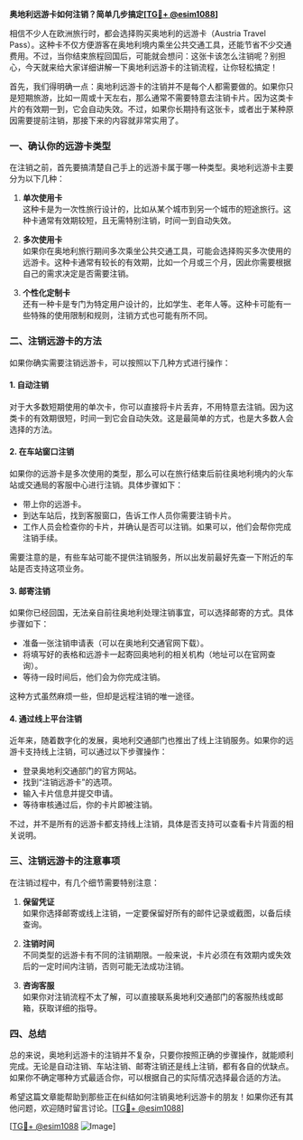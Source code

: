 **奥地利远游卡如何注销？简单几步搞定[[TG💪+ @esim1088](https://t.me/s/esim1088)]**

相信不少人在欧洲旅行时，都会选择购买奥地利的远游卡（Austria Travel Pass）。这种卡不仅方便游客在奥地利境内乘坐公共交通工具，还能节省不少交通费用。不过，当你结束旅程回国后，可能就会想问：这张卡该怎么注销呢？别担心，今天就来给大家详细讲解一下奥地利远游卡的注销流程，让你轻松搞定！

首先，我们得明确一点：奥地利远游卡的注销并不是每个人都需要做的。如果你只是短期旅游，比如一周或十天左右，那么通常不需要特意去注销卡片。因为这类卡片的有效期一到，它会自动失效。不过，如果你长期持有这张卡，或者出于某种原因需要提前注销，那接下来的内容就非常实用了。

### **一、确认你的远游卡类型**

在注销之前，首先要搞清楚自己手上的远游卡属于哪一种类型。奥地利远游卡主要分为以下几种：

1. **单次使用卡**  
   这种卡是为一次性旅行设计的，比如从某个城市到另一个城市的短途旅行。这种卡通常有效期较短，且无需特别注销，时间一到自动失效。

2. **多次使用卡**  
   如果你在奥地利旅行期间多次乘坐公共交通工具，可能会选择购买多次使用的远游卡。这种卡通常有较长的有效期，比如一个月或三个月，因此你需要根据自己的需求决定是否需要注销。

3. **个性化定制卡**  
   还有一种卡是专门为特定用户设计的，比如学生、老年人等。这种卡可能有一些特殊的使用限制和规则，注销方式也可能有所不同。

### **二、注销远游卡的方法**

如果你确实需要注销远游卡，可以按照以下几种方式进行操作：

#### **1. 自动注销**
对于大多数短期使用的单次卡，你可以直接将卡片丢弃，不用特意去注销。因为这类卡的有效期很短，时间一到它会自动失效。这是最简单的方式，也是大多数人会选择的方法。

#### **2. 在车站窗口注销**
如果你的远游卡是多次使用的类型，那么可以在旅行结束后前往奥地利境内的火车站或交通局的客服中心进行注销。具体步骤如下：
- 带上你的远游卡。
- 到达车站后，找到客服窗口，告诉工作人员你需要注销卡片。
- 工作人员会检查你的卡片，并确认是否可以注销。如果可以，他们会帮你完成注销手续。

需要注意的是，有些车站可能不提供注销服务，所以出发前最好先查一下附近的车站是否支持这项业务。

#### **3. 邮寄注销**
如果你已经回国，无法亲自前往奥地利处理注销事宜，可以选择邮寄的方式。具体步骤如下：
- 准备一张注销申请表（可以在奥地利交通官网下载）。
- 将填写好的表格和远游卡一起寄回奥地利的相关机构（地址可以在官网查询）。
- 等待一段时间后，他们会为你完成注销。

这种方式虽然麻烦一些，但却是远程注销的唯一途径。

#### **4. 通过线上平台注销**
近年来，随着数字化的发展，奥地利交通部门也推出了线上注销服务。如果你的远游卡支持线上注销，可以通过以下步骤操作：
- 登录奥地利交通部门的官方网站。
- 找到“注销远游卡”的选项。
- 输入卡片信息并提交申请。
- 等待审核通过后，你的卡片即被注销。

不过，并不是所有的远游卡都支持线上注销，具体是否支持可以查看卡片背面的相关说明。

### **三、注销远游卡的注意事项**

在注销过程中，有几个细节需要特别注意：

1. **保留凭证**  
   如果你选择邮寄或线上注销，一定要保留好所有的邮件记录或截图，以备后续查询。

2. **注销时间**  
   不同类型的远游卡有不同的注销期限。一般来说，卡片必须在有效期内或失效后的一定时间内注销，否则可能无法成功注销。

3. **咨询客服**  
   如果你对注销流程不太了解，可以直接联系奥地利交通部门的客服热线或邮箱，获取详细的指导。

### **四、总结**

总的来说，奥地利远游卡的注销并不复杂，只要你按照正确的步骤操作，就能顺利完成。无论是自动注销、车站注销、邮寄注销还是线上注销，都有各自的优缺点。如果你不确定哪种方式最适合你，可以根据自己的实际情况选择最合适的方法。

希望这篇文章能帮助到那些正在纠结如何注销奥地利远游卡的朋友！如果你还有其他问题，欢迎随时留言讨论。[[TG💪+ @esim1088](https://t.me/s/esim1088)]  

[[TG💪+ @esim1088](https://t.me/s/esim1088) ![Image](https://i.postimg.cc/4NQfJmqS/Snipaste-2025-05-13-00-14-12.png)]